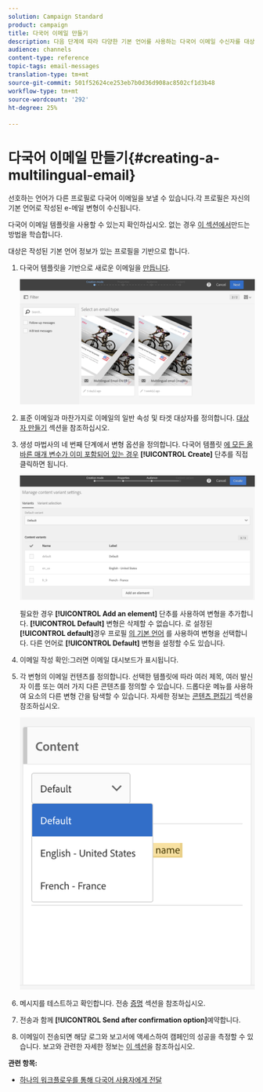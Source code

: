 ```yaml
---
solution: Campaign Standard
product: campaign
title: 다국어 이메일 만들기
description: 다음 단계에 따라 다양한 기본 언어를 사용하는 다국어 이메일 수신자를 대상으로 이메일을 작성합니다.
audience: channels
content-type: reference
topic-tags: email-messages
translation-type: tm+mt
source-git-commit: 501f52624ce253eb7b0d36d908ac8502cf1d3b48
workflow-type: tm+mt
source-wordcount: '292'
ht-degree: 25%

---
```



# 다국어 이메일 만들기{#creating-a-multilingual-email}

선호하는 언어가 다른 프로필로 다국어 이메일을 보낼 수 있습니다.각 프로필은 자신의 기본 언어로 작성된 e-메일 변형이 수신됩니다.

다국어 이메일 템플릿을 사용할 수 있는지 확인하십시오. 없는 경우 [이 섹션에서](../../channels/using/multilingual-messages-template.md)만드는 방법을 학습합니다.

대상은 작성된 기본 언어 정보가 있는 프로필을 기반으로 합니다.

1. 다국어 템플릿을 기반으로 새로운 이메일을 [만듭니다](../../channels/using/multilingual-messages-template.md).

   ![](assets/multi_create1.png)

1. 표준 이메일과 마찬가지로 이메일의 일반 속성 및 타겟 대상자를 정의합니다. [대상자 만들기](../../audiences/using/creating-audiences.md) 섹션을 참조하십시오.
1. 생성 마법사의 네 번째 단계에서 변형 옵션을 정의합니다. 다국어 템플릿 [에 모든 올바른 매개 변수가 이미 포함되어 있는 경우](../../channels/using/multilingual-messages-template.md) **[!UICONTROL Create]** 단추를 직접 클릭하면 됩니다.

   ![](assets/multi_create4.png)

   필요한 경우 **[!UICONTROL Add an element]** 단추를 사용하여 변형을 추가합니다. **[!UICONTROL Default]** 변형은 삭제할 수 없습니다. 로 설정된 **[!UICONTROL default]**&#x200B;경우 프로필 [의 기본 언어](../../audiences/using/creating-profiles.md) 를 사용하여 변형을 선택합니다. 다른 언어로 **[!UICONTROL Default]** 변형을 설정할 수도 있습니다.

1. 이메일 작성 확인:그러면 이메일 대시보드가 표시됩니다.
1. 각 변형의 이메일 컨텐츠를 정의합니다. 선택한 템플릿에 따라 여러 제목, 여러 발신자 이름 또는 여러 가지 다른 콘텐츠를 정의할 수 있습니다. 드롭다운 메뉴를 사용하여 요소의 다른 변형 간을 탐색할 수 있습니다. 자세한 정보는 [콘텐츠 편집기](../../designing/using/designing-content-in-adobe-campaign.md) 섹션을 참조하십시오.

   ![](assets/multi_selectcontent.png)

1. 메시지를 테스트하고 확인합니다. 전송 [증명](../../sending/using/sending-proofs.md) 섹션을 참조하십시오.
1. 전송과 함께 **[!UICONTROL Send after confirmation option]**&#x200B;예약합니다.
1. 이메일이 전송되면 해당 로그와 보고서에 액세스하여 캠페인의 성공을 측정할 수 있습니다. 보고와 관련한 자세한 정보는 [이 섹션](../../reporting/using/about-dynamic-reports.md)을 참조하십시오.

**관련 항목:**

* [하나의 워크플로우를 통해 다국어 사용자에게 전달](https://helpx.adobe.com/kr/campaign/kb/simplify-campaign-management.html#Engageyourcustomersateverystep)
